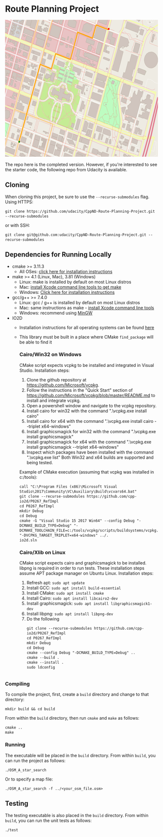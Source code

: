 # Route Planning Project

  <img src="map.png" width="600" height="450" />

  The repo here is the completed version. However, if you're interested to see the starter code, the following repo from Udacity is available.
## Cloning
  When cloning this project, be sure to use the `--recurse-submodules` flag. Using HTTPS:
  ```
  git clone https://github.com/udacity/CppND-Route-Planning-Project.git --recurse-submodules
  ```
  or with SSH:
  ```
  git clone git@github.com:udacity/CppND-Route-Planning-Project.git --recurse-submodules
  ```

## Dependencies for Running Locally
* cmake >= 3.11.3
  * All OSes: [click here for installation instructions](https://cmake.org/install/)
* make >= 4.1 (Linux, Mac), 3.81 (Windows)
  * Linux: make is installed by default on most Linux distros
  * Mac: [install Xcode command line tools to get make](https://developer.apple.com/xcode/features/)
  * Windows: [Click here for installation instructions](http://gnuwin32.sourceforge.net/packages/make.htm)
* gcc/g++ >= 7.4.0
  * Linux: gcc / g++ is installed by default on most Linux distros
  * Mac: same instructions as make - [install Xcode command line tools](https://developer.apple.com/xcode/features/)
  * Windows: recommend using [MinGW](http://www.mingw.org/)
* IO2D
  * Installation instructions for all operating systems can be found [here](https://github.com/cpp-io2d/P0267_RefImpl/blob/master/BUILDING.md)
  * This library must be built in a place where CMake `find_package` will be able to find it
    ### Cairo/Win32 on Windows
    CMake script expects vcpkg to be installed and integrated in Visual Studio.
    Installation steps:
    1. Clone the github repository at https://github.com/Microsoft/vcpkg.
    2. Follow the instructions in the "Quick Start" section of https://github.com/Microsoft/vcpkg/blob/master/README.md to install and integrate vcpkg.
    3. Open a powershell window and navigate to the vcpkg repository.
    4. Install cairo for win32 with the command ".\vcpkg.exe install cairo"
    5. Install cairo for x64 with the command ".\vcpkg.exe install cairo --triplet x64-windows"
    6. Install graphicsmagick for win32 with the command ".\vcpkg.exe install graphicsmagick"
    7. Install graphicsmagick for x64 with the command ".\vcpkg.exe install graphicsmagick --triplet x64-windows"
    8. Inspect which packages have been installed with the command ".\vcpkg.exe list"
    Both Win32 and x64 builds are supported and being tested.

    Example of CMake execution (assuming that vcpkg was installed in c:/tools):
    ```
    call "C:\Program Files (x86)\Microsoft Visual Studio\2017\Community\VC\Auxiliary\Build\vcvars64.bat"
    git clone --recurse-submodules https://github.com/cpp-io2d/P0267_RefImpl
    cd P0267_RefImpl
    mkdir Debug
    cd Debug
    cmake -G "Visual Studio 15 2017 Win64" --config Debug "-DCMAKE_BUILD_TYPE=Debug" "-DCMAKE_TOOLCHAIN_FILE=c:/tools/vcpkg/scripts/buildsystems/vcpkg.cmake" "-DVCPKG_TARGET_TRIPLET=x64-windows" ../.
    io2d.sln
    ```

    ### Cairo/Xlib on Linux
    CMake script expects cairo and graphicsmagick to be installed. libpng is required in order to run tests.
    These installation steps assume APT package manager on Ubuntu Linux.
    Installation steps:
    1. Refresh apt: `sudo apt update`
    2. Install GCC: `sudo apt install build-essential`
    3. Install CMake: `sudo apt install cmake`
    4. Install Cairo: `sudo apt install libcairo2-dev`
    5. Install graphicsmagick: `sudo apt install libgraphicsmagick1-dev`
    6. Install libpng: `sudo apt install libpng-dev`
    7. Do the following
       ```
       git clone --recurse-submodules https://github.com/cpp-io2d/P0267_RefImpl
       cd P0267_RefImpl
       mkdir Debug
       cd Debug
       cmake --config Debug "-DCMAKE_BUILD_TYPE=Debug" ..
       cmake --build .
       cmake --install .
       sudo ldconfig
      ```
### Compiling
To compile the project, first, create a `build` directory and change to that directory:
```
mkdir build && cd build
```
From within the `build` directory, then run `cmake` and `make` as follows:
```
cmake ..
make
```
### Running
The executable will be placed in the `build` directory. From within `build`, you can run the project as follows:
```
./OSM_A_star_search
```
Or to specify a map file:
```
./OSM_A_star_search -f ../<your_osm_file.osm>
```

## Testing

The testing executable is also placed in the `build` directory. From within `build`, you can run the unit tests as follows:
```
./test
```

